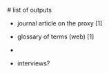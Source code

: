 
# list of outputs

- journal article on the proxy [1]
- glossary of terms (web) [1]
- 

- interviews?

